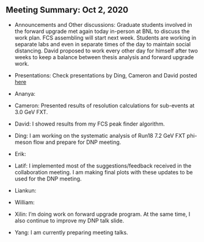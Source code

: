 Meeting Summary: Oct 2, 2020
-----------------------------

- Announcements and Other discussions: Graduate students involved in the forward upgrade met again today in-person at BNL to discuss the work plan. FCS assembling will start next week. Students are  working in separate labs and even in separate times of the day to maintain social distancing. David proposed to work every other day for himself after two weeks to keep a balance between thesis analysis and forward upgrade work.

- Presentations: Check presentations by Ding, Cameron and David posted [here](https://drive.google.com/drive/folders/1R4cp4lcZzx_VDLDxIBr7-F2LW4VNbc-d)

- Ananya:

- Cameron: Presented results of resolution calculations for sub-events at 3.0 GeV FXT.

- David: I showed results from my FCS peak finder algorithm.

- Ding: I am working on the systematic analysis of Run18 7.2 GeV FXT phi-meson flow and prepare for DNP meeting.

- Erik:

- Latif: I implemented most of the suggestions/feedback received in the collaboration meeting. I am making final plots with these updates to be used for the DNP meeting.

- Liankun:

- William:

- Xilin: I’m doing work on forward upgrade program. At the same time, I also continue to improve my DNP talk slide.

- Yang: I am currently preparing meeting talks.



